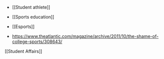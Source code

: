   - [[Student athlete]]
  - [[Sports education]]
  - [[Esports]]

  - https://www.theatlantic.com/magazine/archive/2011/10/the-shame-of-college-sports/308643/

[[Student Affairs]]
